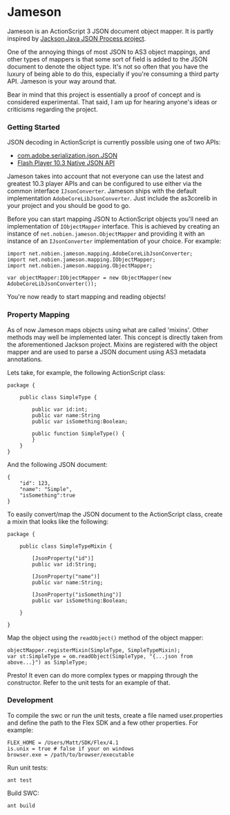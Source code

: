 # Jameson

Jameson is an ActionScript 3 JSON document object mapper. It is partly inspired by [Jackson Java JSON Process project](http://jackson.codehaus.org/). 

One of the annoying things of most JSON to AS3 object mappings, and other types of mappers is that some sort of field is added to the JSON document to denote the object type. It's not so often that you have the luxury of being able to do this, especially if you're consuming a third party API. Jameson is your way around that. 

Bear in mind that this project is essentially a proof of concept and is considered experimental. That said, I am up for hearing anyone's ideas or criticisms regarding the project. 

### Getting Started

JSON decoding in ActionScript is currently possible using one of two APIs:

* [com.adobe.serialization.json.JSON](https://github.com/mikechambers/as3corelib)
* [Flash Player 10.3 Native JSON API](http://blog.infrared5.com/2011/07/working-with-native-json-in-flash-player-11/)

Jameson takes into account that not everyone can use the latest and greatest 10.3 player APIs and can be configured to use either via the common interface `IJsonConverter`. Jameson ships with the default implementation `AdobeCoreLibJsonConverter`. Just include the as3corelib in your project and you should be good to go.

Before you can start mapping JSON to ActionScript objects you'll need an implementation of `IObjectMapper` interface. This is achieved by creating an instance of `net.nobien.jameson.ObjectMapper` and providing it with an instance of an  `IJsonConverter` implementation of your choice. For example:

    import net.nobien.jameson.mapping.AdobeCoreLibJsonConverter;
    import net.nobien.jameson.mapping.IObjectMapper;
    import net.nobien.jameson.mapping.ObjectMapper;
    
    var objectMapper:IObjectMapper = new ObjectMapper(new AdobeCoreLibJsonConverter());

You're now ready to start mapping and reading objects!

### Property Mapping

As of now Jameson maps objects using what are called 'mixins'. Other methods may well be implemented later. This concept is directly taken from the aforementioned Jackson project. Mixins are registered with the object mapper and are used to parse a JSON document using AS3 metadata annotations.

Lets take, for example, the following ActionScript class:

    package {
        
        public class SimpleType {
        
            public var id:int;
            public var name:String
            public var isSomething:Boolean;
        
            public function SimpleType() {
    	    }
        }
    }

And the following JSON document:

    {
        "id": 123, 
        "name": "Simple", 
        "isSomething":true
    }

To easily convert/map the JSON document to the ActionScript class, create a mixin that looks like the following:

    package {
    
        public class SimpleTypeMixin {
        
            [JsonProperty("id")]
            public var id:String;
        
            [JsonProperty("name")]
            public var name:String;
        
            [JsonProperty("isSomething")]
            public var isSomething:Boolean;
        
        }
    
    }
    
Map the object using the `readObject()` method of the object mapper:
    
    objectMapper.registerMixin(SimpleType, SimpleTypeMixin);
    var st:SimpleType = om.readObject(SimpleType, "{...json from above...}") as SimpleType;
    
Presto! It even can do more complex types or mapping through the constructor. Refer to the unit tests for an example of that.

### Development

To compile the swc or run the unit tests, create a file named user.properties and define the path to the Flex SDK and a few other properties. For example:

    FLEX_HOME = /Users/Matt/SDK/Flex/4.1
    is.unix = true # false if your on windows
    browser.exe = /path/to/browser/executable

Run unit tests:

    ant test

Build SWC:

    ant build


